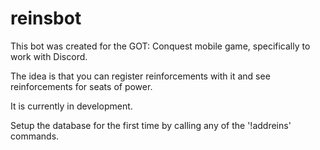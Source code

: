 # reinsbot

This bot was created for the GOT: Conquest mobile game, specifically to work with Discord.

The idea is that you can register reinforcements with it and see reinforcements for seats of power.

It is currently in development.

Setup the database for the first time by calling any of the '!addreins' commands.